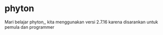 # phyton
Mari belajar phyton,, kita menggunakan versi 2.7.16 karena disarankan untuk pemula dan programmer
